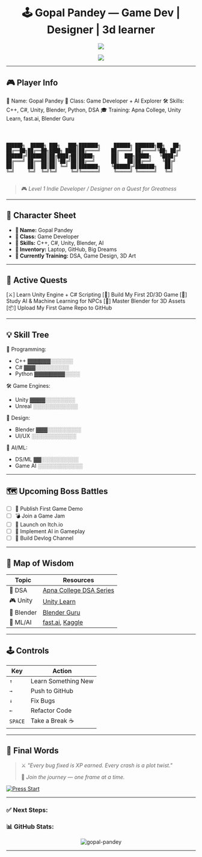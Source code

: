
<h1 align="center">🕹️ Gopal Pandey — Game Dev | Designer | 3d learner</h1>

<p align="center">
  <img src="https://capsule-render.vercel.app/api?type=rect&color=gradient&height=2&section=header"/>
</p>

<p align="center">
  <img src="https://readme-typing-svg.herokuapp.com?font=Press+Start+2P&color=0AFFEF&size=18&center=true&vCenter=true&width=800&lines=💥+Level+Up+in+Progress...+;🎮+Game+Dev+in+C%2B%2B%2C+C%23%2C+Unity;🎨+3D+Art+in+Blender+;🤖+AI+%2B+DSA+in+Background;🔥+Stay+Determined+Warrior!">
</p>

---

## 🎮 Player Info

🧙 Name: Gopal Pandey
🎯 Class: Game Developer + AI Explorer
🛠️ Skills: C++, C#, Unity, Blender, Python, DSA
🎓 Training: Apna College, Unity Learn, fast.ai, Blender Guru
````



██████╗  █████╗ ███╗   ███╗███████╗     ██████╗ ███████╗██╗   ██╗
██╔══██╗██╔══██╗████╗ ████║██╔════╝    ██╔════╝ ██╔════╝╚██╗ ██╔╝
██████╔╝███████║██╔████╔██║█████╗      ██║  ███╗█████╗   ╚████╔╝
██╔═══╝ ██╔══██║██║╚██╔╝██║██╔══╝      ██║   ██║██╔══╝    ╚██╔╝
██║     ██║  ██║██║ ╚═╝ ██║███████╗    ╚██████╔╝███████╗   ██║
╚═╝     ╚═╝  ╚═╝╚═╝     ╚═╝╚══════╝     ╚═════╝ ╚══════╝   ╚═╝


````

> 🎮 *Level 1 Indie Developer / Designer on a Quest for Greatness*

---

## 🧾 Character Sheet

- **🧑 Name:** Gopal Pandey  
- **🎯 Class:** Game Developer  
- **🏹 Skills:** C++, C#, Unity, Blender, AI  
- **🎒 Inventory:** Laptop, GitHub, Big Dreams  
- **🔮 Currently Training:** DSA, Game Design, 3D Art

---

## 📜 Active Quests



\[⚔️] Learn Unity Engine + C# Scripting
\[🔧] Build My First 2D/3D Game
\[🧠] Study AI & Machine Learning for NPCs
\[🎨] Master Blender for 3D Assets
\[📦] Upload My First Game Repo to GitHub



---

## 💡 Skill Tree



📘 Programming:

* C++         ▓▓▓▓▓▓░░░░░░
* C#          ▓▓▓░░░░░░░░░
* Python      ▓▓▓▓▓▓▓▓░░░░

🛠️ Game Engines:

* Unity       ▓▓▓▓░░░░░░░░
* Unreal      ░░░░░░░░░░░░

🎨 Design:

* Blender     ▓▓▓░░░░░░░░░
* UI/UX       ░░░░░░░░░░░░

🧠 AI/ML:

* DS/ML       ▓▓░░░░░░░░░░
* Game AI     ░░░░░░░░░░░░



---

## 🗺️ Upcoming Boss Battles

- [ ] 🎯 Publish First Game Demo
- [ ] 💣 Join a Game Jam
- [ ] 🚀 Launch on Itch.io
- [ ] 🤖 Implement AI in Gameplay
- [ ] 🎥 Build Devlog Channel

---

## 🧭 Map of Wisdom

| Topic     | Resources |
|-----------|-----------|
| 🧠 DSA     | [Apna College DSA Series](https://www.youtube.com/c/ApnaCollegeOfficial) |
| 🎮 Unity   | [Unity Learn](https://learn.unity.com/) |
| 🧱 Blender | [Blender Guru](https://www.youtube.com/c/BlenderGuru) |
| 🤖 ML/AI   | [fast.ai](https://www.fast.ai/), [Kaggle](https://www.kaggle.com/) |

---

## 🕹️ Controls

| Key        | Action              |
|------------|---------------------|
| `↑`        | Learn Something New |
| `→`        | Push to GitHub      |
| `↓`        | Fix Bugs            |
| `←`        | Refactor Code       |
| `SPACE`    | Take a Break ☕     |

---

## 🧩 Final Words

> ⚔️ _"Every bug fixed is XP earned. Every crash is a plot twist."_  
>  
> 👾 _Join the journey — one frame at a time._

[![Press Start](https://img.shields.io/badge/Start--Game-Enter-brightgreen?style=for-the-badge&logo=github)](https://github.com/gopalpandey-dev)



---

### ✅ Next Steps:



### 📊 GitHub Stats:
<p align="center">
  <img src="https://github-readme-stats.vercel.app/api?username=gopalpandy&show_icons=true&theme=tokyonight" alt="gopal-pandey" />
</p>

---

